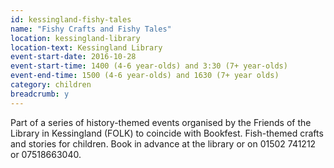 ```yaml
---
id: kessingland-fishy-tales
name: "Fishy Crafts and Fishy Tales"
location: kessingland-library
location-text: Kessingland Library
event-start-date: 2016-10-28
event-start-time: 1400 (4-6 year-olds) and 3:30 (7+ year-olds)
event-end-time: 1500 (4-6 year-olds) and 1630 (7+ year olds)
category: children
breadcrumb: y
---
```

Part of a series of history-themed events organised by the Friends of the Library in Kessingland (FOLK) to coincide with Bookfest. Fish-themed crafts and stories for children.  Book in advance at the library or on 01502 741212 or 07518663040.
